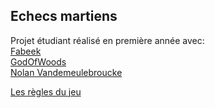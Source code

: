 ## Echecs martiens

Projet étudiant réalisé en première année avec:  
[Fabeek](https://github.com/Fabeek)  
[GodOfWoods](https://github.com/Godofwoods)  
[Nolan Vandemeulebroucke](https://github.com/NolanVande)

[Les règles du jeu](http://jeuxstrategieter.free.fr/Echecs_martiens_complet.php)
